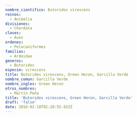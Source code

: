 ```yaml
---
nombre_cientifico: Butorides virescens
reinos:
  - Animalia
divisiones:
  - Chordata
clases:
  - Aves
ordenes:
  - Pelecaniformes
familias:
  - Ardeidae
generos:
  - Butorides
especie: virescens
title: Butorides virescens, Green Heron, Garcilla Verde
nombre_comun: Garcilla Verde
nombre_ingles: Green Heron
otros_nombres:
  - Martín Peña
title: 'Butorides virescens, Green Heron, Garcilla Verde'
draft: 'false'
date: 2018-02-18T02:28:55.832Z
---
```


